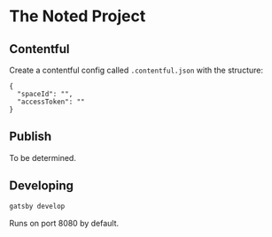 # The Noted Project

## Contentful
Create a contentful config called `.contentful.json` with the structure:
```
{
  "spaceId": "",
  "accessToken": ""
}
```

## Publish
To be determined.

## Developing
``` bash
gatsby develop
```
Runs on port 8080 by default.